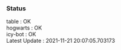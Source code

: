 ### Status


table : OK  
hogwarts : OK  
icy-bot : OK  
Latest Update : 2021-11-21 20:07:05.703173
